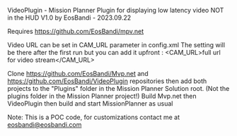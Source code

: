VideoPlugin - Mission Planner Plugin for displaying low latency video NOT in the HUD
V1.0 by EosBandi - 2023.09.22

 Requires https://github.com/EosBandi/mpv.net

 Video URL can be set in CAM_URL parameter in config.xml The setting will be there after the first run
 but you can add it upfront :
 <CAM_URL>full url for video stream</CAM_URL>

 Clone https://github.com/EosBandi/Mvp.net and https://github.com/EosBandi/VideoPlugin repositories
 then add both projects to the "Plugins" folder in the Mission Planner Solution root. (Not the plugins folder in the Mission Planner project!)
 Build Mvp.net then VideoPlugin then build and start MissionPlanner as usual
 
Note: This is a POC code, for customizations contact me at eosbandi@eosbandi.com

